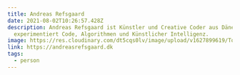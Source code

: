 ```yaml
---
title: Andreas Refsgaard
date: 2021-08-02T10:26:57.428Z
description: Andreas Refsgaard ist Künstler und Creative Coder aus Dänemark. Er
  experimentiert Code, Algorithmen und Künstlicher Intelligenz.
image: https://res.cloudinary.com/dt5cqs0lv/image/upload/v1627899619/Tools/Screenshot_2021-08-02_at_12-12-45_Home_tdtypx.png
link: https://andreasrefsgaard.dk
tags:
  - person
---
```

